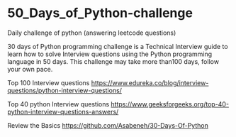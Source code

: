 # 50_Days_of_Python-challenge
Daily challenge of python (answering leetcode questions)

30 days of Python programming challenge is a Technical Interview guide to learn how to solve Interview questions using the Python programming language in 50 days. 
This challenge may take more than100 days, follow your own pace.

Top 100 Interview questions 
https://www.edureka.co/blog/interview-questions/python-interview-questions/

Top 40 python Interview questions
https://www.geeksforgeeks.org/top-40-python-interview-questions-answers/

Review the Basics
https://github.com/Asabeneh/30-Days-Of-Python
